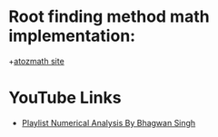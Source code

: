 # Root finding method math implementation: 

+[atozmath site](https://atozmath.com/CONM/Bisection.aspx?fbclid=IwAR0duZtl-FOCGpIuZTYcc_PPiIqR6SQLRxXBuruio0kdCU3ilZ9ZBqZ-swM)

# YouTube Links

+ [Playlist Numerical Analysis By Bhagwan Singh](https://youtube.com/playlist?list=PLdM-WZokR4tZb3xr9l1hBdzd-7m5mgHh_)

